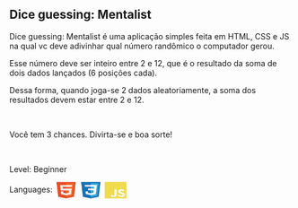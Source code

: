 ## Dice guessing: Mentalist
<p>Dice guessing: Mentalist é  uma aplicação simples feita em HTML, CSS e JS na qual vc deve adivinhar qual número randômico o computador gerou.</p>
<p>Esse número deve ser inteiro entre 2 e 12, que é o resultado da soma de dois dados lançados (6 posições cada).</p>
<p>Dessa forma, quando joga-se 2 dados aleatoriamente, a soma dos resultados devem estar entre 2 e 12.</p>
<br>
<p>Você tem 3 chances. Divirta-se e boa sorte!</p>
<br>
<p>Level: Beginner</p>
<p>Languages: <img align="center" alt="Rafa-HTML" height="30" width="40" src="https://raw.githubusercontent.com/devicons/devicon/master/icons/html5/html5-original.svg">
  <img align="center" alt="Rafa-CSS" height="30" width="40" src="https://raw.githubusercontent.com/devicons/devicon/master/icons/css3/css3-original.svg">
   <img align="center" alt="Rafa-Js" height="30" width="40" src="https://raw.githubusercontent.com/devicons/devicon/master/icons/javascript/javascript-plain.svg">
</p>
